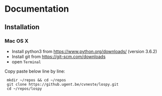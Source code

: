 # Documentation
## Installation
### Mac OS X

- Install python3 from https://www.python.org/downloads/ (version 3.6.2)
- Install git from https://git-scm.com/downloads
- open `Terminal`

Copy paste below line by line:

     mkdir ~/repos && cd ~/repos
     git clone https://github.ugent.be/cvneste/lospy.git
     cd ~/repos/lospy


